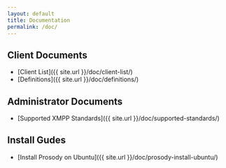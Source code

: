 ```yaml
---
layout: default
title: Documentation
permalink: /doc/
---
```


## Client Documents

* [Client List]({{ site.url }}/doc/client-list/)
* [Definitions]({{ site.url }}/doc/definitions/)

## Administrator Documents

* [Supported XMPP Standards]({{ site.url }}/doc/supported-standards/)

## Install Gudes
* [Install Prosody on Ubuntu]({{ site.url }}/doc/prosody-install-ubuntu/)
